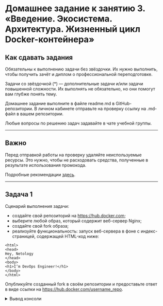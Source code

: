 
# Домашнее задание к занятию 3. «Введение. Экосистема. Архитектура. Жизненный цикл Docker-контейнера»

## Как сдавать задания

Обязательны к выполнению задачи без звёздочки. Их нужно выполнить, чтобы получить зачёт и диплом о профессиональной переподготовке.

Задачи со звёздочкой (*) — дополнительные задачи и/или задачи повышенной сложности. Их выполнять не обязательно, но они помогут вам глубже понять тему.

Домашнее задание выполните в файле readme.md в GitHub-репозитории. В личном кабинете отправьте на проверку ссылку на .md-файл в вашем репозитории.

Любые вопросы по решению задач задавайте в чате учебной группы.

---


## Важно

Перед отправкой работы на проверку удаляйте неиспользуемые ресурсы.
Это нужно, чтобы не расходовать средства, полученные в результате использования промокода.

Подробные рекомендации [здесь](https://github.com/netology-code/virt-homeworks/blob/virt-11/r/README.md).

---

## Задача 1

Сценарий выполнения задачи:

- создайте свой репозиторий на https://hub.docker.com;
- выберите любой образ, который содержит веб-сервер Nginx;
- создайте свой fork образа;
- реализуйте функциональность:
запуск веб-сервера в фоне с индекс-страницей, содержащей HTML-код ниже:
```
<html>
<head>
Hey, Netology
</head>
<body>
<h1>I’m DevOps Engineer!</h1>
</body>
</html>
```

Опубликуйте созданный fork в своём репозитории и предоставьте ответ в виде ссылки на https://hub.docker.com/username_repo.
<details>
 <summary>Вывод консоли</summary>
 ```bash
 wolin@wolinubuntu:~/netology/ansible-netology/forN$ sudo docker build -t alexey/nginx-for-netology .
 [+] Building 0.1s (8/8) FINISHED                                                                                                              docker:default
  => [internal] load .dockerignore                                                                                                                       0.0s
  => => transferring context: 2B                                                                                                                         0.0s
  => [internal] load build definition from Dockerfile                                                                                                    0.0s
  => => transferring dockerfile: 107B                                                                                                                    0.0s
  => [internal] load metadata for docker.io/library/nginx:1.24.0                                                                                         0.0s
  => [1/3] FROM docker.io/library/nginx:1.24.0                                                                                                           0.0s
  => [internal] load build context                                                                                                                       0.0s
  => => transferring context: 31B                                                                                                                        0.0s
  => CACHED [2/3] WORKDIR /usr/share/nginx/html                                                                                                          0.0s
  => CACHED [3/3] COPY index.html .                                                                                                                      0.0s
  => exporting to image                                                                                                                                  0.0s
  => => exporting layers                                                                                                                                 0.0s
  => => writing image sha256:dcf6da382a0bb0dab6e71c094e0032f4d3b034a571038e8a5279f497dffee99b                                                            0.0s
  => => naming to docker.io/alexey/nginx-for-netology                                                                                                    0.0s
 wolin@wolinubuntu:~/netology/ansible-netology/forN$ sudo docker run -it -d -p 8080:80 alexey/nginx-for-netology

 be5580256463c22234a742abe1772bacc0aa31d78905b088d90a99e12474f7ae

 wolin@wolinubuntu:~/netology/ansible-netology/forN$ curl http://localhost:8080
 <html>
 <head>
 Hey, Netology
 </head>
 <body>
 <h1>I’m DevOps Engineer!</h1>
 </body>
 </html>
 ```
<details>


## Задача 2

Посмотрите на сценарий ниже и ответьте на вопрос:
«Подходит ли в этом сценарии использование Docker-контейнеров или лучше подойдёт виртуальная машина, физическая машина? Может быть, возможны разные варианты?»

Детально опишите и обоснуйте свой выбор.

--

Сценарий:

- высоконагруженное монолитное Java веб-приложение;
- Nodejs веб-приложение;
- мобильное приложение c версиями для Android и iOS;
- шина данных на базе Apache Kafka;
- Elasticsearch-кластер для реализации логирования продуктивного веб-приложения — три ноды elasticsearch, два logstash и две ноды kibana;
- мониторинг-стек на базе Prometheus и Grafana;
- MongoDB как основное хранилище данных для Java-приложения;
- Gitlab-сервер для реализации CI/CD-процессов и приватный (закрытый) Docker Registry.

## Задача 3

- Запустите первый контейнер из образа ***centos*** c любым тегом в фоновом режиме, подключив папку ```/data``` из текущей рабочей директории на хостовой машине в ```/data``` контейнера.
- Запустите второй контейнер из образа ***debian*** в фоновом режиме, подключив папку ```/data``` из текущей рабочей директории на хостовой машине в ```/data``` контейнера.
- Подключитесь к первому контейнеру с помощью ```docker exec``` и создайте текстовый файл любого содержания в ```/data```.
- Добавьте ещё один файл в папку ```/data``` на хостовой машине.
- Подключитесь во второй контейнер и отобразите листинг и содержание файлов в ```/data``` контейнера.

## Задача 4 (*)

Воспроизведите практическую часть лекции самостоятельно.

Соберите Docker-образ с Ansible, загрузите на Docker Hub и пришлите ссылку вместе с остальными ответами к задачам.


---

### Как cдавать задание

Выполненное домашнее задание пришлите ссылкой на .md-файл в вашем репозитории.

---

